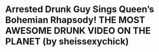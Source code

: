 <!--
id: 29069586293
link: http://tumblr.atmos.org/post/29069586293/arrested-drunk-guy-sings-queens-bohemian
slug: arrested-drunk-guy-sings-queens-bohemian
date: Thu Aug 09 2012 12:47:11 GMT-0700 (PDT)
publish: 2012-08-09
tags: 
title: Arrested Drunk Guy Sings Queen&#8217;s Bohemian Rhapsody! THE MOST AWESOME DRUNK VIDEO ON THE PLANET (by sheissexychick)
-->


Arrested Drunk Guy Sings Queen&#8217;s Bohemian Rhapsody! THE MOST AWESOME DRUNK VIDEO ON THE PLANET (by sheissexychick)
========================================================================================================================



